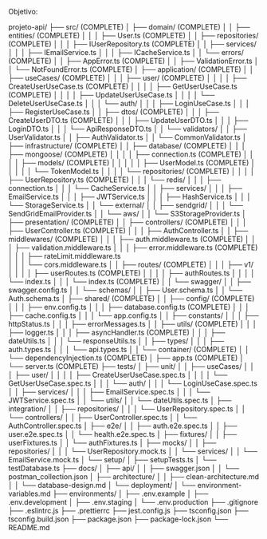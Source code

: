 Objetivo:

projeto-api/
├── src/ (COMPLETE)
│ ├── domain/ (COMPLETE)
│ │ ├── entities/ (COMPLETE)
│ │ │ ├── User.ts (COMPLETE)
│ │ ├── repositories/ (COMPLETE)
│ │ │ ├── IUserRepository.ts (COMPLETE)
│ │ ├── services/
│ │ │ ├── IEmailService.ts
│ │ │ ├── ICacheService.ts
│ │ └── errors/ (COMPLETE)
│ │ ├── AppError.ts (COMPLETE)
│ │ ├── ValidationError.ts
│ │ └── NotFoundError.ts (COMPLETE)
│ ├── application/ (COMPLETE)
│ │ ├── useCases/ (COMPLETE)
│ │ │ ├── user/ (COMPLETE)
│ │ │ │ ├── CreateUserUseCase.ts (COMPLETE)
│ │ │ │ ├── GetUserUseCase.ts (COMPLETE)
│ │ │ │ ├── UpdateUserUseCase.ts
│ │ │ │ └── DeleteUserUseCase.ts
│ │ │ └── auth/
│ │ │ ├── LoginUseCase.ts
│ │ │ ├── RegisterUseCase.ts
│ │ ├── dtos/ (COMPLETE)
│ │ │ ├── CreateUserDTO.ts (COMPLETE)
│ │ │ ├── UpdateUserDTO.ts
│ │ │ ├── LoginDTO.ts
│ │ │ └── ApiResponseDTO.ts
│ │ └── validators/
│ │ ├── UserValidator.ts
│ │ ├── AuthValidator.ts
│ │ └── CommonValidator.ts
│ ├── infrastructure/ (COMPLETE)
│ │ ├── database/ (COMPLETE)
│ │ │ ├── mongoose/ (COMPLETE)
│ │ │ │ ├── connection.ts (COMPLETE)
│ │ │ │ ├── models/ (COMPLETE)
│ │ │ │ │ ├── UserModel.ts (COMPLETE)
│ │ │ │ │ └── TokenModel.ts
│ │ │ │ └── repositories/ (COMPLETE)
│ │ │ │ ├── UserRepository.ts (COMPLETE)
│ │ │ └── redis/
│ │ │ ├── connection.ts
│ │ │ └── CacheService.ts
│ │ ├── services/
│ │ │ ├── EmailService.ts
│ │ │ ├── JWTService.ts
│ │ │ ├── HashService.ts
│ │ │ └── StorageService.ts
│ │ └── external/
│ │ ├── sendgrid/
│ │ │ └── SendGridEmailProvider.ts
│ │ └── aws/
│ │ └── S3StorageProvider.ts
│ ├── presentation/ (COMPLETE)
│ │ ├── controllers/ (COMPLETE)
│ │ │ ├── UserController.ts (COMPLETE)
│ │ │ ├── AuthController.ts
│ │ ├── middlewares/ (COMPLETE)
│ │ │ ├── auth.middleware.ts (COMPLETE)
│ │ │ ├── validation.middleware.ts
│ │ │ ├── error.middleware.ts (COMPLETE)
│ │ │ ├── rateLimit.middleware.ts  
│ │ │ └── cors.middleware.ts
│ │ ├── routes/ (COMPLETE)
│ │ │ ├── v1/
│ │ │ │ ├── userRoutes.ts (COMPLETE)
│ │ │ │ ├── authRoutes.ts
│ │ │ │ └── index.ts
│ │ │ └── index.ts (COMPLETE)
│ │ └── swagger/
│ │ ├── swagger.config.ts
│ │ └── schemas/
│ │ ├── User.schema.ts
│ │ └── Auth.schema.ts
│ ├── shared/ (COMPLETE)
│ │ ├── config/ (COMPLETE)
│ │ │ ├── env.config.ts
│ │ │ ├── database.config.ts (COMPLETE)
│ │ │ ├── cache.config.ts
│ │ │ └── app.config.ts
│ │ ├── constants/
│ │ │ ├── httpStatus.ts
│ │ │ ├── errorMessages.ts
│ │ ├── utils/ (COMPLETE)
│ │ │ ├── logger.ts
│ │ │ ├── asyncHandler.ts (COMPLETE)
│ │ │ ├── dateUtils.ts
│ │ │ └── responseUtils.ts
│ │ ├── types/
│ │ │ ├── auth.types.ts
│ │ │ └── api.types.ts
│ │ └── container/ (COMPLETE)
│ │ └── dependencyInjection.ts (COMPLETE)
│ ├── app.ts (COMPLETE)
│ └── server.ts (COMPLETE)
├── tests/
│ ├── unit/
│ │ ├── useCases/
│ │ │ ├── user/
│ │ │ │ ├── CreateUserUseCase.spec.ts
│ │ │ │ └── GetUserUseCase.spec.ts
│ │ │ └── auth/
│ │ │ └── LoginUseCase.spec.ts
│ │ ├── services/
│ │ │ ├── EmailService.spec.ts
│ │ │ └── JWTService.spec.ts
│ │ └── utils/
│ │ └── dateUtils.spec.ts
│ ├── integration/
│ │ ├── repositories/
│ │ │ └── UserRepository.spec.ts
│ │ └── controllers/
│ │ ├── UserController.spec.ts
│ │ └── AuthController.spec.ts
│ ├── e2e/
│ │ ├── auth.e2e.spec.ts
│ │ ├── user.e2e.spec.ts
│ │ └── health.e2e.spec.ts
│ ├── fixtures/
│ │ ├── userFixtures.ts
│ │ └── authFixtures.ts
│ ├── mocks/
│ │ ├── repositories/
│ │ │ └── UserRepository.mock.ts
│ │ └── services/
│ │ └── EmailService.mock.ts
│ └── setup/
│ ├── setupTests.ts
│ └── testDatabase.ts
├── docs/
│ ├── api/
│ │ ├── swagger.json
│ │ └── postman_collection.json
│ ├── architecture/
│ │ ├── clean-architecture.md
│ │ └── database-design.md
│ └── deployment/
│ └── environment-variables.md
├── environments/
│ ├── .env.example
│ ├── .env.development
│ ├── .env.staging
│ └── .env.production
├── .gitignore
├── .eslintrc.js
├── .prettierrc
├── jest.config.js
├── tsconfig.json
├── tsconfig.build.json
├── package.json
├── package-lock.json
└── README.md

